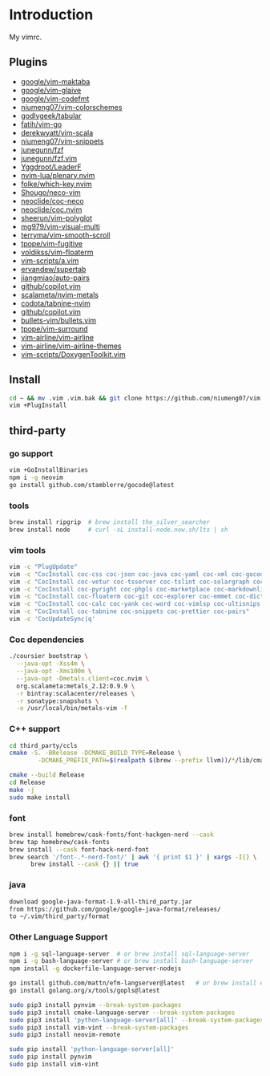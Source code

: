 # Introduction

My vimrc.

## Plugins

- [google/vim-maktaba](https://github.com/google/vim-maktaba)
- [google/vim-glaive](https://github.com/google/vim-glaive)
- [google/vim-codefmt](https://github.com/google/vim-codefmt)
- [niumeng07/vim-colorschemes](https://github.com/niumeng07/vim-colorschemes)
- [godlygeek/tabular](https://github.com/godlygeek/tabular)
- [fatih/vim-go](https://github.com/fatih/vim-go)
- [derekwyatt/vim-scala](https://github.com/derekwyatt/vim-scala)
- [niumeng07/vim-snippets](https://github.com/niumeng07/vim-snippets)
- [junegunn/fzf](https://github.com/junegunn/fzf)
- [junegunn/fzf.vim](https://github.com/junegunn/fzf.vim)
- [Yggdroot/LeaderF](https://github.com/Yggdroot/LeaderF)
- [nvim-lua/plenary.nvim](https://github.com/nvim-lua/plenary.nvim)
- [folke/which-key.nvim](https://github.com/folke/which-key.nvim)
- [Shougo/neco-vim](https://github.com/Shougo/neco-vim)
- [neoclide/coc-neco](https://github.com/neoclide/coc-neco)
- [neoclide/coc.nvim](https://github.com/neoclide/coc.nvim)
- [sheerun/vim-polyglot](https://github.com/sheerun/vim-polyglot)
- [mg979/vim-visual-multi](https://github.com/mg979/vim-visual-multi)
- [terryma/vim-smooth-scroll](https://github.com/terryma/vim-smooth-scroll)
- [tpope/vim-fugitive](https://github.com/tpope/vim-fugitive)
- [voldikss/vim-floaterm](https://github.com/voldikss/vim-floaterm)
- [vim-scripts/a.vim](https://github.com/vim-scripts/a.vim)
- [ervandew/supertab](https://github.com/ervandew/supertab)
- [jiangmiao/auto-pairs](https://github.com/jiangmiao/auto-pairs)
- [github/copilot.vim](https://github.com/github/copilot.vim)
- [scalameta/nvim-metals](https://github.com/scalameta/nvim-metals)
- [codota/tabnine-nvim](https://github.com/codota/tabnine-nvim)
- [github/copilot.vim](https://github.com/github/copilot.vim)
- [bullets-vim/bullets.vim](https://github.com/bullets-vim/bullets.vim)
- [tpope/vim-surround](https://github.com/tpope/vim-surround)
- [vim-airline/vim-airline](https://github.com/vim-airline/vim-airline)
- [vim-airline/vim-airline-themes](https://github.com/vim-airline/vim-airline-themes)
- [vim-scripts/DoxygenToolkit.vim](https://github.com/vim-scripts/DoxygenToolkit.vim)

## Install

```sh
cd ~ && mv .vim .vim.bak && git clone https://github.com/niumeng07/vim.git .vim --recursive
vim +PlugInstall
```

## third-party

### go support

```sh
vim +GoInstallBinaries
npm i -g neovim
go install github.com/stamblerre/gocode@latest
```

### tools

```sh
brew install ripgrip  # brew install the_silver_searcher
brew install node     # curl -sL install-node.now.sh/lts | sh
```

### vim tools

```sh
vim -c "PlugUpdate"
vim -c "CocInstall coc-css coc-json coc-java coc-yaml coc-xml coc-gocode coc-go coc-html"
vim -c "CocInstall coc-vetur coc-tsserver coc-tslint coc-solargraph coc-rls coc-lists"
vim -c "CocInstall coc-pyright coc-phpls coc-marketplace coc-markdownlint"
vim -c "CocInstall coc-floaterm coc-git coc-explorer coc-emmet coc-dictionary"
vim -c "CocInstall coc-calc coc-yank coc-word coc-vimlsp coc-ultisnips coc-translator coc-tag"
vim -c "CocInstall coc-tabnine coc-snippets coc-prettier coc-pairs"
vim -c 'CocUpdateSync|q'
```

### Coc dependencies

```sh
./coursier bootstrap \
  --java-opt -Xss4m \
  --java-opt -Xms100m \
  --java-opt -Dmetals.client=coc.nvim \
  org.scalameta:metals_2.12:0.9.9 \
  -r bintray:scalacenter/releases \
  -r sonatype:snapshots \
  -o /usr/local/bin/metals-vim -f
```

### C++ support

```sh
cd third_party/ccls
cmake -S. -BRelease -DCMAKE_BUILD_TYPE=Release \
        -DCMAKE_PREFIX_PATH=$(realpath $(brew --prefix llvm))/*/lib/cmake/

cmake --build Release
cd Release
make -j
sudo make install
```

### font

```sh
brew install homebrew/cask-fonts/font-hackgen-nerd --cask
brew tap homebrew/cask-fonts
brew install --cask font-hack-nerd-font
brew search '/font-.*-nerd-font/' | awk '{ print $1 }' | xargs -I{} \
      brew install --cask {} || true
```

### java

```sh
download google-java-format-1.9-all-third_party.jar
from https://github.com/google/google-java-format/releases/
to ~/.vim/third_party/format
```

### Other Language Support

```sh
npm i -g sql-language-server  # or brew install sql-language-server
npm i -g bash-language-server # or brew install bash-language-server
npm install -g dockerfile-language-server-nodejs

go install github.com/mattn/efm-langserver@latest   # or brew install efm-langserver
go install golang.org/x/tools/gopls@latest

sudo pip3 install pynvim --break-system-packages
sudo pip3 install cmake-language-server --break-system-packages
sudo pip3 install 'python-language-server[all]' --break-system-packages
sudo pip3 install vim-vint --break-system-packages
sudo pip3 install neovim-remote

sudo pip install 'python-language-server[all]'
sudo pip install pynvim
sudo pip install vim-vint
```
